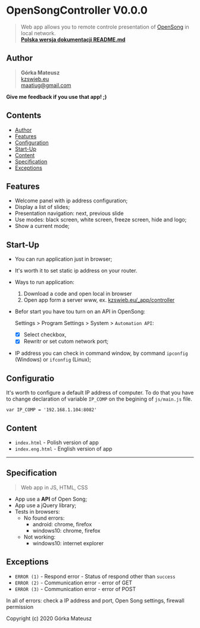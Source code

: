 # OpenSongController V0.0.0
> Web app allows you to remote controle presentation of [OpenSong](http://www.opensong.org/) in local network.\
> [**Polska wersja dokumentacji README.md**](README.md)

## Author
>   **Górka Mateusz**\
>   [kzswieb.eu](kzswieb.eu)\
>   maatiug@gmail.com

**Give me feedback if you use that app! ;)**

## Contents
- [Author](#Author)
- [Features](#Features)
- [Configuration](#Configuration)
- [Start-Up](#Start-Up)
- [Content](#Content)
- [Specification](#Specification)
- [Exceptions](#Exceptions)

## Features
- Welcome panel with ip address configuration;
- Display a list of slides;
- Presentation navigation: next, previous slide
- Use modes: black screen, white screen, freeze screen, hide and logo;
- Show a current mode;

## Start-Up
- You can run application just in browser;
- It's worth it to set static ip address on your router.
- Ways to run application:

    1. Download a code and open local in browser
    2. Open app form a server www, ex.
        [kzswieb.eu/_app/controller](kzswieb.eu/_app/controller)

- Befor start you have tou turn on an API in OpenSong:

    Settings > Program Settings > System > `Automation API`:
    - [x] Select checkbox,
    - [x] Rewritr or set cutom network port;

- IP address you can check in command window, by command `ipconfig` (Windows) or `ifconfig` (Linux);

## Configuratio
It's worth to configure a default IP address of computer.
To do that you have to change declaration of variable `IP_COMP` on the begining of `js/main.js` file.

    var IP_COMP = '192.168.1.104:8082'

## Content
- `index.html` - Polish version of app
- `index.eng.html` - English version of app

____
## Specification
> Web app in JS, HTML, CSS
- App use a **API** of Open Song;
- App use a jQuery library;
- Tests in browsers:
    - No found errors:
        - android: chrome, firefox
        - windows10: chrome, firefox
    - Not working:
        - windows10: internet explorer

## Exceptions
- `ERROR (1)` - Respond error - Status of respond other than `success`
- `ERROR (2)` - Communication error - error of GET
- `ERROR (3)` - Communication error - error of POST

In all of errors:
check a IP address and port, Open Song settings, firewall permission


Copyright (c) 2020 Górka Mateusz